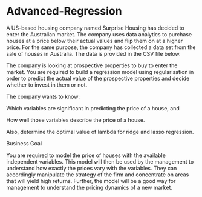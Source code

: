 # Advanced-Regression
A US-based housing company named Surprise Housing has decided to enter the Australian market. The company uses data analytics to purchase houses at a price below their actual values and flip them on at a higher price. For the same purpose, the company has collected a data set from the sale of houses in Australia. The data is provided in the CSV file below.



The company is looking at prospective properties to buy to enter the market. You are required to build a regression model using regularisation in order to predict the actual value of the prospective properties and decide whether to invest in them or not.



The company wants to know:

Which variables are significant in predicting the price of a house, and

How well those variables describe the price of a house.



Also, determine the optimal value of lambda for ridge and lasso regression.



Business Goal



You are required to model the price of houses with the available independent variables. This model will then be used by the management to understand how exactly the prices vary with the variables. They can accordingly manipulate the strategy of the firm and concentrate on areas that will yield high returns. Further, the model will be a good way for management to understand the pricing dynamics of a new market.
